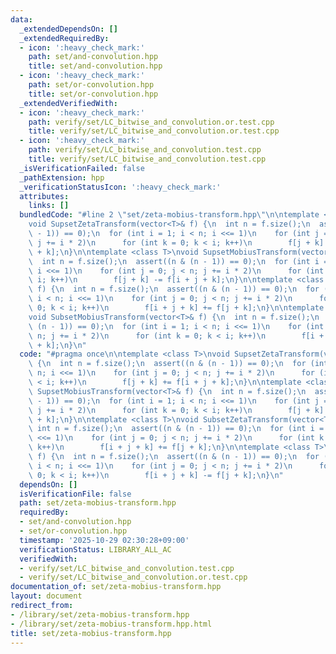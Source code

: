 ```yaml
---
data:
  _extendedDependsOn: []
  _extendedRequiredBy:
  - icon: ':heavy_check_mark:'
    path: set/and-convolution.hpp
    title: set/and-convolution.hpp
  - icon: ':heavy_check_mark:'
    path: set/or-convolution.hpp
    title: set/or-convolution.hpp
  _extendedVerifiedWith:
  - icon: ':heavy_check_mark:'
    path: verify/set/LC_bitwise_and_convolution.or.test.cpp
    title: verify/set/LC_bitwise_and_convolution.or.test.cpp
  - icon: ':heavy_check_mark:'
    path: verify/set/LC_bitwise_and_convolution.test.cpp
    title: verify/set/LC_bitwise_and_convolution.test.cpp
  _isVerificationFailed: false
  _pathExtension: hpp
  _verificationStatusIcon: ':heavy_check_mark:'
  attributes:
    links: []
  bundledCode: "#line 2 \"set/zeta-mobius-transform.hpp\"\n\ntemplate <class T>\n\
    void SupsetZetaTransform(vector<T>& f) {\n  int n = f.size();\n  assert((n & (n\
    \ - 1)) == 0);\n  for (int i = 1; i < n; i <<= 1)\n    for (int j = 0; j < n;\
    \ j += i * 2)\n      for (int k = 0; k < i; k++)\n        f[j + k] += f[i + j\
    \ + k];\n}\n\ntemplate <class T>\nvoid SupsetMobiusTransform(vector<T>& f) {\n\
    \  int n = f.size();\n  assert((n & (n - 1)) == 0);\n  for (int i = 1; i < n;\
    \ i <<= 1)\n    for (int j = 0; j < n; j += i * 2)\n      for (int k = 0; k <\
    \ i; k++)\n        f[j + k] -= f[i + j + k];\n}\n\ntemplate <class T>\nvoid SubsetZetaTransform(vector<T>&\
    \ f) {\n  int n = f.size();\n  assert((n & (n - 1)) == 0);\n  for (int i = 1;\
    \ i < n; i <<= 1)\n    for (int j = 0; j < n; j += i * 2)\n      for (int k =\
    \ 0; k < i; k++)\n        f[i + j + k] += f[j + k];\n}\n\ntemplate <class T>\n\
    void SubsetMobiusTransform(vector<T>& f) {\n  int n = f.size();\n  assert((n &\
    \ (n - 1)) == 0);\n  for (int i = 1; i < n; i <<= 1)\n    for (int j = 0; j <\
    \ n; j += i * 2)\n      for (int k = 0; k < i; k++)\n        f[i + j + k] -= f[j\
    \ + k];\n}\n"
  code: "#pragma once\n\ntemplate <class T>\nvoid SupsetZetaTransform(vector<T>& f)\
    \ {\n  int n = f.size();\n  assert((n & (n - 1)) == 0);\n  for (int i = 1; i <\
    \ n; i <<= 1)\n    for (int j = 0; j < n; j += i * 2)\n      for (int k = 0; k\
    \ < i; k++)\n        f[j + k] += f[i + j + k];\n}\n\ntemplate <class T>\nvoid\
    \ SupsetMobiusTransform(vector<T>& f) {\n  int n = f.size();\n  assert((n & (n\
    \ - 1)) == 0);\n  for (int i = 1; i < n; i <<= 1)\n    for (int j = 0; j < n;\
    \ j += i * 2)\n      for (int k = 0; k < i; k++)\n        f[j + k] -= f[i + j\
    \ + k];\n}\n\ntemplate <class T>\nvoid SubsetZetaTransform(vector<T>& f) {\n \
    \ int n = f.size();\n  assert((n & (n - 1)) == 0);\n  for (int i = 1; i < n; i\
    \ <<= 1)\n    for (int j = 0; j < n; j += i * 2)\n      for (int k = 0; k < i;\
    \ k++)\n        f[i + j + k] += f[j + k];\n}\n\ntemplate <class T>\nvoid SubsetMobiusTransform(vector<T>&\
    \ f) {\n  int n = f.size();\n  assert((n & (n - 1)) == 0);\n  for (int i = 1;\
    \ i < n; i <<= 1)\n    for (int j = 0; j < n; j += i * 2)\n      for (int k =\
    \ 0; k < i; k++)\n        f[i + j + k] -= f[j + k];\n}\n"
  dependsOn: []
  isVerificationFile: false
  path: set/zeta-mobius-transform.hpp
  requiredBy:
  - set/and-convolution.hpp
  - set/or-convolution.hpp
  timestamp: '2025-10-29 02:30:28+09:00'
  verificationStatus: LIBRARY_ALL_AC
  verifiedWith:
  - verify/set/LC_bitwise_and_convolution.test.cpp
  - verify/set/LC_bitwise_and_convolution.or.test.cpp
documentation_of: set/zeta-mobius-transform.hpp
layout: document
redirect_from:
- /library/set/zeta-mobius-transform.hpp
- /library/set/zeta-mobius-transform.hpp.html
title: set/zeta-mobius-transform.hpp
---
```


